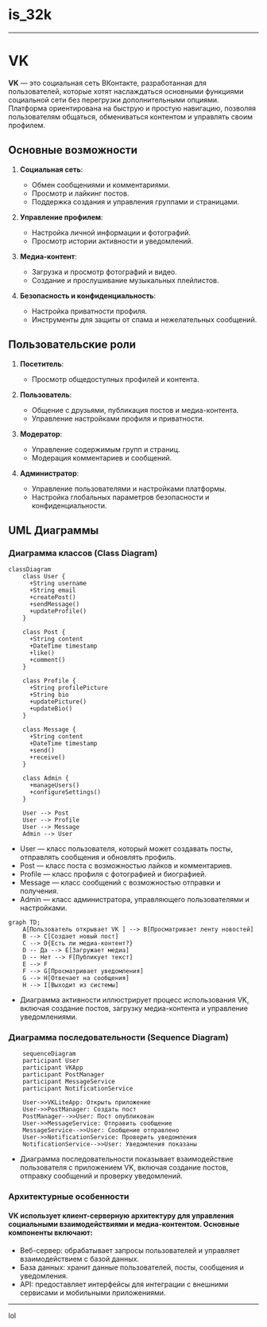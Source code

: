 # is_32k
____________________________________________________________________________________________
# VK 

**VK** — это социальная сеть ВКонтакте, разработанная для пользователей, которые хотят наслаждаться основными функциями социальной сети без перегрузки дополнительными опциями. Платформа ориентирована на быструю и простую навигацию, позволяя пользователям общаться, обмениваться контентом и управлять своим профилем.



## Основные возможности

1. **Социальная сеть**:
   - Обмен сообщениями и комментариями.
   - Просмотр и лайкинг постов.
   - Поддержка создания и управления группами и страницами.

2. **Управление профилем**:
   - Настройка личной информации и фотографий.
   - Просмотр истории активности и уведомлений.

3. **Медиа-контент**:
   - Загрузка и просмотр фотографий и видео.
   - Создание и прослушивание музыкальных плейлистов.

4. **Безопасность и конфиденциальность**:
   - Настройка приватности профиля.
   - Инструменты для защиты от спама и нежелательных сообщений.



## Пользовательские роли

1. **Посетитель**:
   - Просмотр общедоступных профилей и контента.

2. **Пользователь**:
   - Общение с друзьями, публикация постов и медиа-контента.
   - Управление настройками профиля и приватности.

3. **Модератор**:
   - Управление содержимым групп и страниц.
   - Модерация комментариев и сообщений.

4. **Администратор**:
   - Управление пользователями и настройками платформы.
   - Настройка глобальных параметров безопасности и конфиденциальности.



## UML Диаграммы

### Диаграмма классов (Class Diagram)

```mermaid
classDiagram
    class User {
      +String username
      +String email
      +createPost()
      +sendMessage()
      +updateProfile()
    }

    class Post {
      +String content
      +DateTime timestamp
      +like()
      +comment()
    }

    class Profile {
      +String profilePicture
      +String bio
      +updatePicture()
      +updateBio()
    }

    class Message {
      +String content
      +DateTime timestamp
      +send()
      +receive()
    }

    class Admin {
      +manageUsers()
      +configureSettings()
    }

    User --> Post
    User --> Profile
    User --> Message
    Admin --> User

```
- User — класс пользователя, который может создавать посты, отправлять сообщения и обновлять профиль.
- Post — класс поста с возможностью лайков и комментариев.
- Profile — класс профиля с фотографией и биографией.
- Message — класс сообщений с возможностью отправки и получения.
- Admin — класс администратора, управляющего пользователями и настройками.

```mermaid
graph TD;
    A[Пользователь открывает VK ] --> B[Просматривает ленту новостей]
    B --> C[Создает новый пост]
    C --> D{Есть ли медиа-контент?}
    D -- Да --> E[Загружает медиа]
    D -- Нет --> F[Публикует текст]
    E --> F
    F --> G[Просматривает уведомления]
    G --> H[Отвечает на сообщения]
    H --> I[Выходит из системы]
```
- Диаграмма активности иллюстрирует процесс использования VK, включая создание постов, загрузку медиа-контента и управление уведомлениями.

### Диаграмма последовательности (Sequence Diagram)
```mermaid
    sequenceDiagram
    participant User
    participant VKApp
    participant PostManager
    participant MessageService
    participant NotificationService

    User->>VKLiteApp: Открыть приложение
    User->>PostManager: Создать пост
    PostManager-->>User: Пост опубликован
    User->>MessageService: Отправить сообщение
    MessageService-->>User: Сообщение отправлено
    User->>NotificationService: Проверить уведомления
    NotificationService-->>User: Уведомления показаны

```

- Диаграмма последовательности показывает взаимодействие пользователя с приложением VK, включая создание постов, отправку сообщений и проверку уведомлений.

### Архитектурные особенности
#### VK использует клиент-серверную архитектуру для управления социальными взаимодействиями и медиа-контентом. Основные компоненты включают:

- Веб-сервер: обрабатывает запросы пользователей и управляет взаимодействием с базой данных.
- База данных: хранит данные пользователей, посты, сообщения и уведомления.
- API: предоставляет интерфейсы для интеграции с внешними сервисами и мобильными приложениями.



____________________________________________________________________________________________
lol
